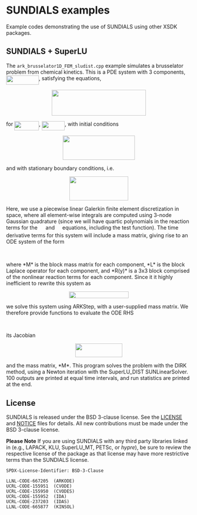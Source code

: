 # SUNDIALS examples

Example codes demonstrating the use of SUNDIALS using other XSDK packages.


## SUNDIALS + SuperLU

The `ark_brusselator1D_FEM_sludist.cpp` example simulates a brusselator
problem from chemical kinetics.
This is a PDE system with 3 components, <img src="svgs/959bb0ca5827460670264d2b3fa169d4.svg?invert_in_darkmode" align=middle width=88.7766pt height=24.56552999999997pt/>, satisfying the equations,
<p align="center"><img src="svgs/4e3a4548d84ce8f1402d4960eb2b2da8.svg?invert_in_darkmode" align=middle width=255.41174999999996pt height=69.622905pt/></p>
for <img src="svgs/738a9094e7816e91b64dfe50cef848ee.svg?invert_in_darkmode" align=middle width=66.916905pt height=24.56552999999997pt/>, <img src="svgs/2510e5860f95e80cadf9cf45baa50227.svg?invert_in_darkmode" align=middle width=62.174310000000006pt height=24.56552999999997pt/>, with initial conditions
<p align="center"><img src="svgs/b456576c21632aaaa540d7b365d201bb.svg?invert_in_darkmode" align=middle width=196.12394999999998pt height=65.69194499999999pt/></p>
and with stationary boundary conditions, i.e.
<p align="center"><img src="svgs/7145dfb04640484f0e3ddfd91571774b.svg?invert_in_darkmode" align=middle width=159.92129999999997pt height=65.69194499999999pt/></p>
Here, we use a piecewise linear Galerkin finite element
discretization in space, where all element-wise integrals are
computed using 3-node Gaussian quadrature (since we will have
quartic polynomials in the reaction terms for the <img src="svgs/e6897b8647f3bd38144535d3f40078e2.svg?invert_in_darkmode" align=middle width=14.322330000000001pt height=14.102549999999994pt/> and <img src="svgs/3e3c6ee78813607a4d976d92c19dd36e.svg?invert_in_darkmode" align=middle width=12.885510000000002pt height=14.102549999999994pt/>
equations, including the test function).  The time derivative
terms for this system will include a mass matrix, giving rise
to an ODE system of the form
<p align="center"><img src="svgs/feb6dcc9921528ee025c6b144635b061.svg?invert_in_darkmode" align=middle width=131.642775pt height=16.376943pt/></p>
where *M* is the block mass matrix for each component, *L* is
the block Laplace operator for each component, and *R(y)* is
a 3x3 block comprised of the nonlinear reaction terms for
each component.  Since it it highly inefficient to rewrite
this system as
<p align="center"><img src="svgs/7e24cd0234b30362b1a26b71378daf1f.svg?invert_in_darkmode" align=middle width=162.028845pt height=18.269295pt/></p>
we solve this system using ARKStep, with a user-supplied mass
matrix.  We therefore provide functions to evaluate the ODE RHS
<p align="center"><img src="svgs/48173febf3555b003e1f02241d2be7e0.svg?invert_in_darkmode" align=middle width=144.49248pt height=16.376943pt/></p>
its Jacobian
<p align="center"><img src="svgs/2ab039b6508ad5aa0e3a4083cb6f3b58.svg?invert_in_darkmode" align=middle width=127.93934999999999pt height=36.953894999999996pt/></p>
and the mass matrix, *M*.
This program solves the problem with the DIRK method, using a
Newton iteration with the SuperLU_DIST SUNLinearSolver.
100 outputs are printed at equal time intervals, and run
statistics are printed at the end.

## License

SUNDIALS is released under the BSD 3-clause license. See the [LICENSE](./LICENSE)
and [NOTICE](./NOTICE) files for details. All new contributions must be made
under the BSD 3-clause license.

**Please Note** If you are using SUNDIALS with any third party libraries linked
in (e.g., LAPACK, KLU, SuperLU_MT, PETSc, or *hypre*), be sure to review the
respective license of the package as that license may have more restrictive
terms than the SUNDIALS license.

```
SPDX-License-Identifier: BSD-3-Clause

LLNL-CODE-667205  (ARKODE)
UCRL-CODE-155951  (CVODE)
UCRL-CODE-155950  (CVODES)
UCRL-CODE-155952  (IDA)
UCRL-CODE-237203  (IDAS)
LLNL-CODE-665877  (KINSOL)
```
